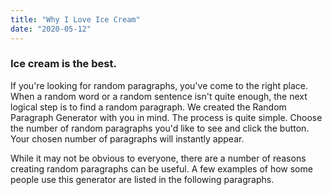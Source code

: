```yaml
---
title: "Why I Love Ice Cream"
date: "2020-05-12"
---
```


### Ice cream is the best.

If you're looking for random paragraphs, you've come to the right place. 
When a random word or a random sentence isn't quite enough, 
the next logical step is to find a random paragraph. 
We created the Random Paragraph Generator with you in mind. 
The process is quite simple. Choose the number of random paragraphs 
you'd like to see and click the button. Your chosen number of paragraphs 
will instantly appear.

While it may not be obvious to everyone, there are a number of reasons 
creating random paragraphs can be useful. A few examples of how some 
people use this generator are listed in the following paragraphs.